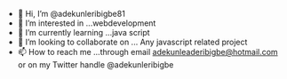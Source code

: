- 👋 Hi, I’m @adekunleribigbe81
- 👀 I’m interested in ...webdevelopment
- 🌱 I’m currently learning ...java script
- 💞️ I’m looking to collaborate on ... Any javascript related project
- 📫 How to reach me ...through email adekunleaderibigbe@hotmail.com or on my Twitter handle @adekunleribigbe

<!---
adekunleribigbe81/adekunleribigbe81 is a ✨ special ✨ repository because its `README.md` (this file) appears on your GitHub profile.
You can click the Preview link to take a look at your changes.
--->
